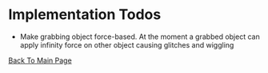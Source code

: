 # Implementation Todos

- Make grabbing object force-based. At the moment a grabbed object can apply infinity force on other object causing glitches and wiggling


[Back To Main Page](README.md)